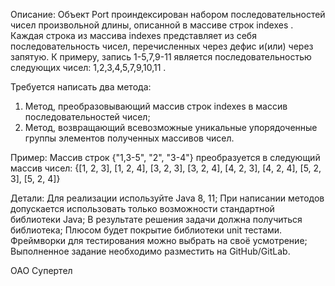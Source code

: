 
Описание:
Объект Port проиндексирован набором последовательностей чисел произвольной длины, описанной в массиве строк indexes .
Каждая строка из массива indexes представляет из себя последовательность чисел, перечисленных через дефис и(или) через запятую. 
К примеру, запись 1-5,7,9-11 является последовательностью следующих чисел: 1,2,3,4,5,7,9,10,11 .

Требуется написать два метода:
1. Метод, преобразовывающий массив строк indexes в массив последовательностей чисел;
2. Метод, возвращающий всевозможные уникальные упорядоченные группы элементов полученных массивов чисел.

Пример:
Массив строк {"1,3-5", "2", "3-4"} преобразуется в следующий массив чисел:
{[1, 2, 3], [1, 2, 4], [3, 2, 3], [3, 2, 4], [4, 2, 3], [4, 2, 4], [5, 2, 3], [5, 2, 4]}

Детали:
Для реализации используйте Java 8, 11;
При написании методов допускается использовать только возможности стандартной библиотеки Java;
В результате решения задачи должна получиться библиотека;
Плюсом будет покрытие библиотеки unit тестами. Фреймворки для тестирования можно выбрать на своё усмотрение;
Выполненное задание необходимо разместить на GitHub/GitLab.

ОАО Супертел
